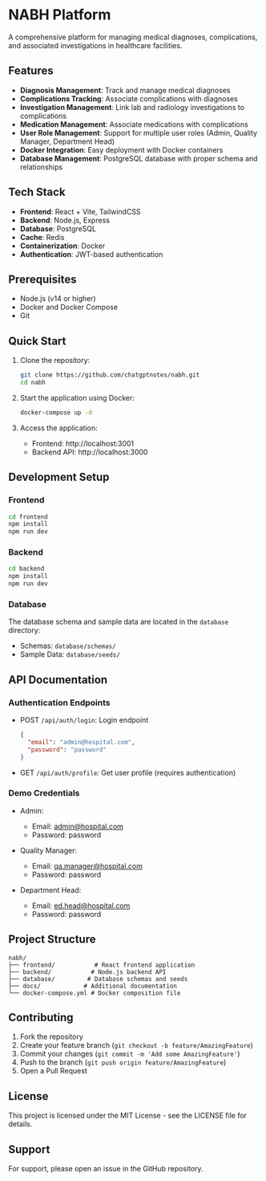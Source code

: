 # NABH Platform

A comprehensive platform for managing medical diagnoses, complications, and associated investigations in healthcare facilities.

## Features

- **Diagnosis Management**: Track and manage medical diagnoses
- **Complications Tracking**: Associate complications with diagnoses
- **Investigation Management**: Link lab and radiology investigations to complications
- **Medication Management**: Associate medications with complications
- **User Role Management**: Support for multiple user roles (Admin, Quality Manager, Department Head)
- **Docker Integration**: Easy deployment with Docker containers
- **Database Management**: PostgreSQL database with proper schema and relationships

## Tech Stack

- **Frontend**: React + Vite, TailwindCSS
- **Backend**: Node.js, Express
- **Database**: PostgreSQL
- **Cache**: Redis
- **Containerization**: Docker
- **Authentication**: JWT-based authentication

## Prerequisites

- Node.js (v14 or higher)
- Docker and Docker Compose
- Git

## Quick Start

1. Clone the repository:
   ```bash
   git clone https://github.com/chatgptnotes/nabh.git
   cd nabh
   ```

2. Start the application using Docker:
   ```bash
   docker-compose up -d
   ```

3. Access the application:
   - Frontend: http://localhost:3001
   - Backend API: http://localhost:3000

## Development Setup

### Frontend

```bash
cd frontend
npm install
npm run dev
```

### Backend

```bash
cd backend
npm install
npm run dev
```

### Database

The database schema and sample data are located in the `database` directory:
- Schemas: `database/schemas/`
- Sample Data: `database/seeds/`

## API Documentation

### Authentication Endpoints

- POST `/api/auth/login`: Login endpoint
  ```json
  {
    "email": "admin@hospital.com",
    "password": "password"
  }
  ```

- GET `/api/auth/profile`: Get user profile (requires authentication)

### Demo Credentials

- Admin:
  - Email: admin@hospital.com
  - Password: password

- Quality Manager:
  - Email: qa.manager@hospital.com
  - Password: password

- Department Head:
  - Email: ed.head@hospital.com
  - Password: password

## Project Structure

```
nabh/
├── frontend/           # React frontend application
├── backend/           # Node.js backend API
├── database/         # Database schemas and seeds
├── docs/            # Additional documentation
└── docker-compose.yml # Docker composition file
```

## Contributing

1. Fork the repository
2. Create your feature branch (`git checkout -b feature/AmazingFeature`)
3. Commit your changes (`git commit -m 'Add some AmazingFeature'`)
4. Push to the branch (`git push origin feature/AmazingFeature`)
5. Open a Pull Request

## License

This project is licensed under the MIT License - see the LICENSE file for details.

## Support

For support, please open an issue in the GitHub repository.